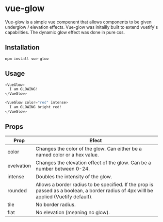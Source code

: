 # vue-glow
Vue-glow is a simple vue compenent that allows components to be given underglow / elevation effects. Vue-glow was initailly built to extend vuetify's capabilities. The dynamic glow effect was done in pure css.

## Installation
```
npm install vue-glow
```

## Usage
```javascript
<VueGlow>
  I am GLOWING!
</VueGlow>

<VueGlow color="red" intense>
  I am GLOWING bright red!
</VueGlow>
```

## Props
| Prop        | Efect           |
| ------------- |---------------|
| color      | Changes the color of the glow.  Can either be a named color or a hex value. |
| evelvation     | Changes the elevation effect of the glow.  Can be a number between 0-24.      |
| intense | Doubles the intensity of the glow.     |
| rounded | Allows a border radius to be specified. If the prop is passed as a boolean, a border radius of 4px willl be applied (Vuetify default). |
| tile | No border radius. |
| flat | No elevation (meaning no glow). |


